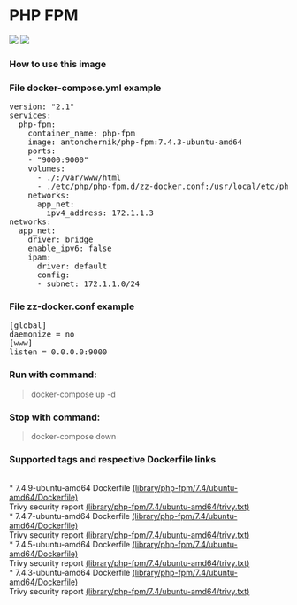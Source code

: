 # PHP FPM
[![](https://images.microbadger.com/badges/image/antonchernik/php-fpm.svg)](https://microbadger.com/images/antonchernik/php-fpm)
[![](https://images.microbadger.com/badges/version/antonchernik/php-fpm.svg)](https://microbadger.com/images/antonchernik/php-fpm)
### How to use this image
### File docker-compose.yml example
<pre>
version: "2.1"
services:
  php-fpm:
    container_name: php-fpm
    image: antonchernik/php-fpm:7.4.3-ubuntu-amd64
    ports:
    - "9000:9000"
    volumes:
      - ./:/var/www/html
      - ./etc/php/php-fpm.d/zz-docker.conf:/usr/local/etc/php-fpm.d/zz-docker.conf
    networks:
      app_net:
        ipv4_address: 172.1.1.3
networks:
  app_net:
    driver: bridge
    enable_ipv6: false
    ipam:
      driver: default
      config:
      - subnet: 172.1.1.0/24
</pre>
### File zz-docker.conf example
<pre>
[global]
daemonize = no
[www]
listen = 0.0.0.0:9000
</pre>
### Run with command:
> docker-compose up -d
### Stop with command:
> docker-compose down
### Supported tags and respective Dockerfile links
<br/>* 7.4.9-ubuntu-amd64 Dockerfile [(library/php-fpm/7.4/ubuntu-amd64/Dockerfile)](https://github.com/antonchernik/docker/blob/php-fpm-v7.4.9/library/php-fpm/7.4/ubuntu-amd64/Dockerfile)<br />Trivy security report [(library/php-fpm/7.4/ubuntu-amd64/trivy.txt)](https://github.com/antonchernik/docker/blob/php-fpm-v7.4.9/library/php-fpm/7.4/ubuntu-amd64/trivy.txt)<br />* 7.4.7-ubuntu-amd64 Dockerfile [(library/php-fpm/7.4/ubuntu-amd64/Dockerfile)](https://github.com/antonchernik/docker/blob/php-fpm-v7.4.7/library/php-fpm/7.4/ubuntu-amd64/Dockerfile)<br />Trivy security report [(library/php-fpm/7.4/ubuntu-amd64/trivy.txt)](https://github.com/antonchernik/docker/blob/php-fpm-v7.4.7/library/php-fpm/7.4/ubuntu-amd64/trivy.txt)<br />* 7.4.5-ubuntu-amd64 Dockerfile [(library/php-fpm/7.4/ubuntu-amd64/Dockerfile)](https://github.com/antonchernik/docker/blob/php-fpm-v7.4.5/library/php-fpm/7.4/ubuntu-amd64/Dockerfile)<br />Trivy security report [(library/php-fpm/7.4/ubuntu-amd64/trivy.txt)](https://github.com/antonchernik/docker/blob/php-fpm-v7.4.5/library/php-fpm/7.4/ubuntu-amd64/trivy.txt)<br />* 7.4.3-ubuntu-amd64 Dockerfile [(library/php-fpm/7.4/ubuntu-amd64/Dockerfile)](https://github.com/antonchernik/docker/blob/php-fpm-v7.4.3/library/php-fpm/7.4/ubuntu-amd64/Dockerfile)<br />Trivy security report [(library/php-fpm/7.4/ubuntu-amd64/trivy.txt)](https://github.com/antonchernik/docker/blob/php-fpm-v7.4.3/library/php-fpm/7.4/ubuntu-amd64/trivy.txt)<br />